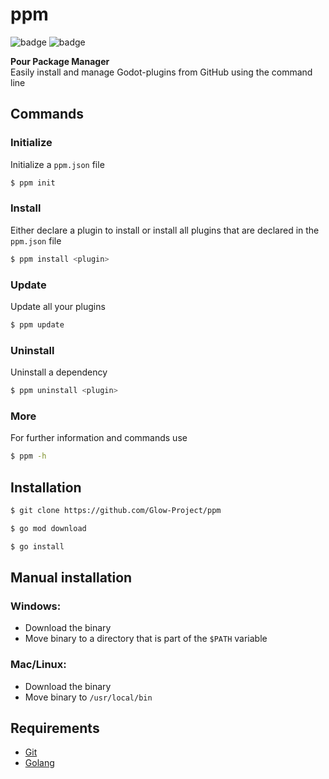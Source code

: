 # ppm

![badge](https://img.shields.io/github/license/Glow-Project/ppm)
![badge](https://img.shields.io/github/issues/Glow-Project/ppm)

**Pour Package Manager** <br>
Easily install and manage Godot-plugins from GitHub using the command line

## Commands

### Initialize

Initialize a `ppm.json` file

```bash
$ ppm init
```

### Install

Either declare a plugin to install or install all plugins that are declared in the `ppm.json` file

```bash
$ ppm install <plugin>
```

### Update

Update all your plugins

```bash
$ ppm update
```

### Uninstall

Uninstall a dependency

```bash
$ ppm uninstall <plugin>
```

### More

For further information and commands use

```bash
$ ppm -h
```

## Installation

```bash
$ git clone https://github.com/Glow-Project/ppm

$ go mod download

$ go install
```

## Manual installation

### Windows:

- Download the binary
- Move binary to a directory that is part of the `$PATH` variable

### Mac/Linux:

- Download the binary
- Move binary to `/usr/local/bin`

## Requirements

- [Git](https://git-scm.com/)
- [Golang](https://golang.org/)
